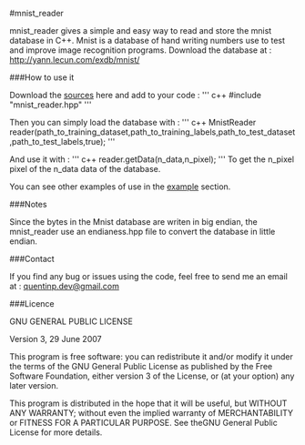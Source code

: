 #mnist_reader

mnist_reader gives a simple and easy way to read and store the mnist database in C++.
Mnist is a database of hand writing numbers use to test and improve image recognition programs.
Download the database at :
http://yann.lecun.com/exdb/mnist/

###How to use it

Download the [sources](sources/) here and add to your code :
''' c++
#include "mnist_reader.hpp"
'''

Then you can simply load the database with :
''' c++
MnistReader reader(path_to_training_dataset,path_to_training_labels,path_to_test_dataset,path_to_test_labels,true);
'''

And use it with :
''' c++
reader.getData(n_data,n_pixel);
'''
To get the n_pixel pixel of the n_data data of the database.

You can see other examples of use in the [example](examples/) section.

###Notes

Since the bytes in the Mnist database are writen in big endian, the mnist_reader use an endianess.hpp file to convert the database in little endian.

###Contact

If you find any bug or issues using the code, feel free to send me an email at :
quentinp.dev@gmail.com

###Licence

GNU GENERAL PUBLIC LICENSE

Version 3, 29 June 2007

This program is free software: you can redistribute it and/or modify
it under the terms of the GNU General Public License as published by
the Free Software Foundation, either version 3 of the License, or
(at your option) any later version.

This program is distributed in the hope that it will be useful,
but WITHOUT ANY WARRANTY; without even the implied warranty of
MERCHANTABILITY or FITNESS FOR A PARTICULAR PURPOSE.
See theGNU General Public License for more details.
